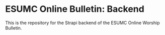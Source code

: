 # ESUMC Online Bulletin: Backend

This is the repository for the Strapi backend of the ESUMC Online Worship Bulletin.
